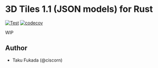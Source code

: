 # 3D Tiles 1.1 (JSON models) for Rust

[![Test](https://github.com/MIERUNE/cesiumtiles-rs/actions/workflows/test.yml/badge.svg)](https://github.com/MIERUNE/cesiumtiles-rs/actions/workflows/test.yml)
[![codecov](https://codecov.io/gh/MIERUNE/cesiumtiles-rs/graph/badge.svg?token=cREJynPKKY)](https://codecov.io/gh/MIERUNE/cesiumtiles-rs)

WIP

## Author

- Taku Fukada (@ciscorn)
